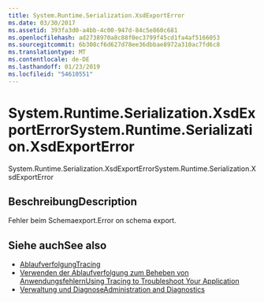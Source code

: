 ```yaml
---
title: System.Runtime.Serialization.XsdExportError
ms.date: 03/30/2017
ms.assetid: 393fa3d0-a4bb-4c00-947d-84c5e860c681
ms.openlocfilehash: ad2738970a8c88f0ec3799f45cd1fa4af5166053
ms.sourcegitcommit: 6b308cf6d627d78ee36dbbae8972a310ac7fd6c8
ms.translationtype: MT
ms.contentlocale: de-DE
ms.lasthandoff: 01/23/2019
ms.locfileid: "54610551"
---
```

# <a name="systemruntimeserializationxsdexporterror"></a><span data-ttu-id="5503d-102">System.Runtime.Serialization.XsdExportError</span><span class="sxs-lookup"><span data-stu-id="5503d-102">System.Runtime.Serialization.XsdExportError</span></span>
<span data-ttu-id="5503d-103">System.Runtime.Serialization.XsdExportError</span><span class="sxs-lookup"><span data-stu-id="5503d-103">System.Runtime.Serialization.XsdExportError</span></span>  
  
## <a name="description"></a><span data-ttu-id="5503d-104">Beschreibung</span><span class="sxs-lookup"><span data-stu-id="5503d-104">Description</span></span>  
 <span data-ttu-id="5503d-105">Fehler beim Schemaexport.</span><span class="sxs-lookup"><span data-stu-id="5503d-105">Error on schema export.</span></span>  
  
## <a name="see-also"></a><span data-ttu-id="5503d-106">Siehe auch</span><span class="sxs-lookup"><span data-stu-id="5503d-106">See also</span></span>
- [<span data-ttu-id="5503d-107">Ablaufverfolgung</span><span class="sxs-lookup"><span data-stu-id="5503d-107">Tracing</span></span>](../../../../../docs/framework/wcf/diagnostics/tracing/index.md)
- [<span data-ttu-id="5503d-108">Verwenden der Ablaufverfolgung zum Beheben von Anwendungsfehlern</span><span class="sxs-lookup"><span data-stu-id="5503d-108">Using Tracing to Troubleshoot Your Application</span></span>](../../../../../docs/framework/wcf/diagnostics/tracing/using-tracing-to-troubleshoot-your-application.md)
- [<span data-ttu-id="5503d-109">Verwaltung und Diagnose</span><span class="sxs-lookup"><span data-stu-id="5503d-109">Administration and Diagnostics</span></span>](../../../../../docs/framework/wcf/diagnostics/index.md)
